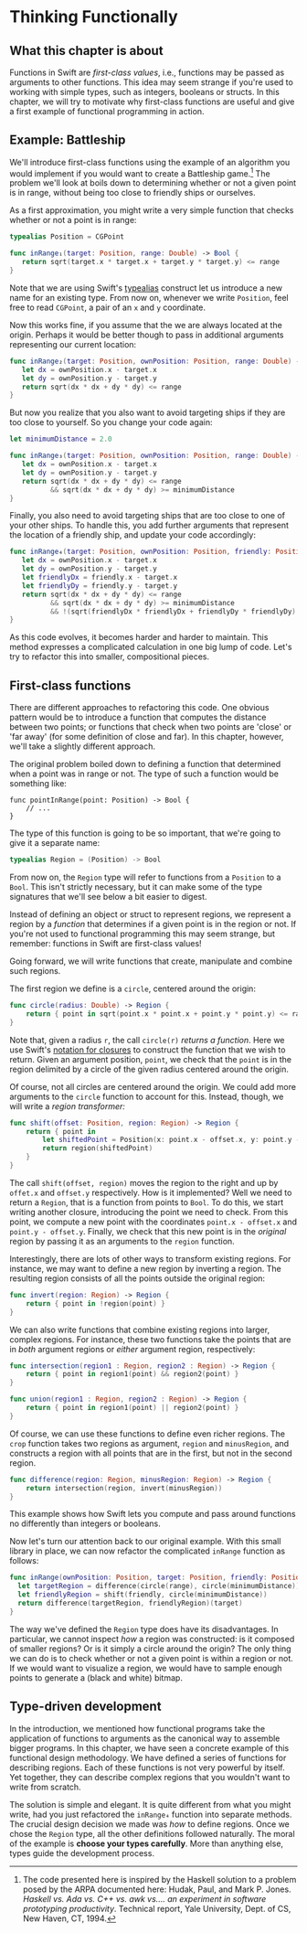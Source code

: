 # Thinking Functionally


## What this chapter is about

Functions in Swift are *first-class values*, i.e., functions may be passed as arguments to other functions. This idea may seem strange if you're used to working with simple types, such as integers, booleans or structs. In this chapter, we will try to motivate why first-class functions are useful and give a first example of functional programming in action.


## Example: Battleship

We'll introduce first-class functions using the example of an algorithm you would implement if you would want to create a Battleship game.[^ARPA] The problem we'll look at boils down to determining whether or not a given point is in range, without being too close to friendly ships or ourselves.

As a first approximation, you might write a very simple function that checks whether or not a point is in range:


```swift
typealias Position = CGPoint

func inRange₁(target: Position, range: Double) -> Bool {
   return sqrt(target.x * target.x + target.y * target.y) <= range
}
```

Note that we are using Swift's [typealias](https://developer.apple.com/library/prerelease/ios/documentation/Swift/Conceptual/Swift_Programming_Language/Types.html) construct let us introduce a new name for an existing type. From now on, whenever we write `Position`, feel free to read `CGPoint`, a pair of an `x` and `y` coordinate.

Now this works fine, if you assume that the we are always located at the origin. Perhaps it would be better though to pass in additional arguments representing our current location:

```swift
func inRange₂(target: Position, ownPosition: Position, range: Double) -> Bool {
   let dx = ownPosition.x - target.x
   let dy = ownPosition.y - target.y
   return sqrt(dx * dx + dy * dy) <= range
}
```

But now you realize that you also want to avoid targeting ships if they are too close to yourself. So you change your code again:

```swift
let minimumDistance = 2.0

func inRange₃(target: Position, ownPosition: Position, range: Double) -> Bool {
   let dx = ownPosition.x - target.x
   let dy = ownPosition.y - target.y
   return sqrt(dx * dx + dy * dy) <= range
          && sqrt(dx * dx + dy * dy) >= minimumDistance
}
```

Finally, you also need to avoid targeting ships that are too close to one of your other ships. To handle this, you add further arguments that represent the location of a friendly ship, and update your code accordingly:

```swift
func inRange₄(target: Position, ownPosition: Position, friendly: Position, range: Double) -> Bool {
   let dx = ownPosition.x - target.x
   let dy = ownPosition.y - target.y
   let friendlyDx = friendly.x - target.x
   let friendlyDy = friendly.y - target.y
   return sqrt(dx * dx + dy * dy) <= range
          && sqrt(dx * dx + dy * dy) >= minimumDistance
          && !(sqrt(friendlyDx * friendlyDx + friendlyDy * friendlyDy) >= minimumDistance)
}
```

As this code evolves, it becomes harder and harder to maintain. This method expresses a complicated calculation in one big lump of code. Let's try to refactor this into smaller, compositional pieces.


## First-class functions

There are different approaches to refactoring this code. One obvious pattern would be to introduce a function that computes the distance between two points; or functions that check when two points are 'close' or 'far away' (for some definition of close and far). In this chapter, however, we'll take a slightly different approach.

The original problem boiled down to defining a function that determined when a point was in range or not. The type of such a function would be something like:

```
func pointInRange(point: Position) -> Bool {
    // ...
}
```

The type of this function is going to be so important, that we're going to give it a separate name:

```swift
typealias Region = (Position) -> Bool
```

From now on, the `Region` type will refer to functions from a `Position` to a `Bool`. This isn't strictly necessary, but it can make some of the type signatures that we'll see below a bit easier to digest.

Instead of defining an object or struct to represent regions, we represent a region by a *function* that determines if a given point is in the region or not. If you're not used to functional programming this may seem strange, but remember: functions in Swift are first-class values!

Going forward, we will write functions that create, manipulate and combine such regions. 

The first region we define is a `circle`, centered around the origin:

```swift
func circle(radius: Double) -> Region {
    return { point in sqrt(point.x * point.x + point.y * point.y) <= radius }
}
```

Note that, given a radius `r`, the call `circle(r)` *returns a function*. Here we use Swift's [notation for closures](https://developer.apple.com/library/prerelease/ios/documentation/Swift/Conceptual/Swift_Programming_Language/Closures.html) to construct the function that we wish to return. Given an argument position, `point`, we check that the `point` is in the region delimited by a circle of the given radius centered around the origin.

Of course, not all circles are centered around the origin. We could add more arguments to the `circle` function to account for this. Instead, though, we will write a *region transformer:*

```swift
func shift(offset: Position, region: Region) -> Region {
    return { point in
        let shiftedPoint = Position(x: point.x - offset.x, y: point.y - offset.y)
        return region(shiftedPoint)
    }
}
```

The call `shift(offset, region)` moves the region to the right and up by `offet.x` and `offset.y` respectively. How is it implemented? Well we need to return a `Region`, that is a function from points to `Bool`. To do this, we start writing another closure, introducing the point we need to check. From this point, we compute a new point with the coordinates `point.x - offset.x` and `point.y - offset.y`. Finally, we check that this new point is in the *original* region by passing it as an arguments to the `region` function.

Interestingly, there are lots of other ways to transform existing regions. For instance, we may want to define a new region by inverting a region. The resulting region consists of all the points outside the original region:

```swift
func invert(region: Region) -> Region {
    return { point in !region(point) }
}
```

We can also write functions that combine existing regions into larger, complex regions. For instance, these two functions take the points that are in *both* argument regions or *either* argument region, respectively:

```swift
func intersection(region1 : Region, region2 : Region) -> Region {
    return { point in region1(point) && region2(point) }
}

func union(region1 : Region, region2 : Region) -> Region {
    return { point in region1(point) || region2(point) }
}
```

Of course, we can use these functions to define even richer regions. The `crop` function takes two regions as argument, `region` and `minusRegion`, and constructs a region with all points that are in the first, but not in the second region.

```swift
func difference(region: Region, minusRegion: Region) -> Region {
    return intersection(region, invert(minusRegion))
}
```

This example shows how Swift lets you compute and pass around functions no differently than integers or booleans.

Now let's turn our attention back to our original example. With this small library in place, we can now refactor the complicated `inRange` function as follows:

```swift
func inRange(ownPosition: Position, target: Position, friendly: Position, range: Double) -> Bool {
  let targetRegion = difference(circle(range), circle(minimumDistance))
  let friendlyRegion = shift(friendly, circle(minimumDistance))
  return difference(targetRegion, friendlyRegion)(target)
}
```

The way we've defined the `Region` type does have its disadvantages. In particular, we cannot inspect *how* a region was constructed: is it composed of smaller regions? Or is it simply a circle around the origin? The only thing we can do is to check whether or not a given point is within a region or not. If we would want to visualize a region, we would have to sample enough points to generate a (black and white) bitmap. 



## Type-driven development

In the introduction, we mentioned how functional programs take the application of functions to arguments as the canonical way to assemble bigger programs. In this chapter, we have seen a concrete example of this functional design methodology. We have defined a series of functions for describing regions. Each of these functions is not very powerful by itself. Yet together, they can describe complex regions that you wouldn't want to write from scratch.

The solution is simple and elegant. It is quite different from what you might write, had you just refactored the `inRange₄` function into separate methods. The crucial design decision we made was *how* to define regions. Once we chose the `Region` type, all the other definitions followed naturally. The moral of the example is **choose your types carefully**. More than anything else, types guide the development process. 

[^ARPA]: The code presented here is inspired by the Haskell solution to a problem posed by the ARPA documented here: Hudak, Paul, and Mark P. Jones. *Haskell vs. Ada vs. C++ vs. awk vs.... an experiment in software prototyping productivity*. Technical report, Yale University, Dept. of CS, New Haven, CT, 1994.

